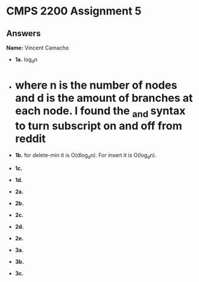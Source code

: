 # CMPS 2200 Assignment 5
## Answers

**Name:** Vincent Camacho






- **1a.** log<sub>d</sub>n
- # where n is the number of nodes and d is the amount of branches at each node. I found the <sub> and </sub> syntax to turn subscript on and off from reddit


- **1b.** for delete-min it is O(dlog<sub>d</sub>n). For insert it is O(log<sub>d</sub>n).


- **1c.** 

- **1d.**


- **2a.**


- **2b.**


- **2c.**

- **2d.**

- **2e.**



- **3a.**


- **3b.**


- **3c.**
